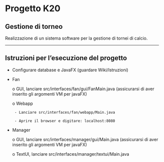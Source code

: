 # Progetto K20
## Gestione di torneo
Realizzazione di un sistema software per la gestione di tornei di calcio.

_________________________________

## Istruzioni per l’esecuzione del progetto

-	Configurare database e JavaFX (guardare Wiki/Istruzioni)

-	Fan

       o	GUI, lanciare src/interfaces/fan/gui/FanMain.java
       (assicurarsi di aver inserito gli argomenti VM per javaFX)

       o	Webapp
       
         - Lanciare src/interfaces/fan/webapp/Main.java
         
         - Aprire il browser e digitare: localhost:8080

-	Manager

       o	GUI, lanciare src/interfaces/manager/gui/Main.java
       (assicurarsi di aver inserito gli argomenti VM per javaFX)

       o	TextUI, lanciare src/interfaces/manager/textui/Main.java

